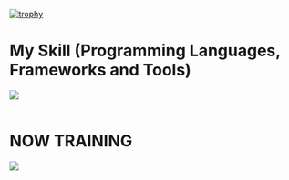 [![trophy](https://github-profile-trophy.vercel.app/?username=fairy-pitta&theme=discord)](https://github.com/ryo-ma/github-profile-trophy)


# My Skill (Programming Languages, Frameworks and Tools)

<img src="https://skillicons.dev/icons?i=html,css,js,typescript,react,next,sqlite,github,vscode,discord,php,aws,vite" /> <br /><br />

  
# NOW TRAINING

<img src="https://skillicons.dev/icons?i=docker,vue" /> <br /><br />

